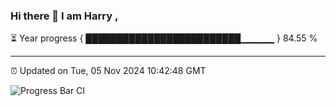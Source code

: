### Hi there 👋 I am Harry , 

⏳ Year progress { █████████████████████████▁▁▁▁▁ } 84.55 %

---

⏰ Updated on Tue, 05 Nov 2024 10:42:48 GMT

![Progress Bar CI](https://github.com/duykhang68/duykhang68/workflows/Progress%20Bar%20CI/badge.svg)
